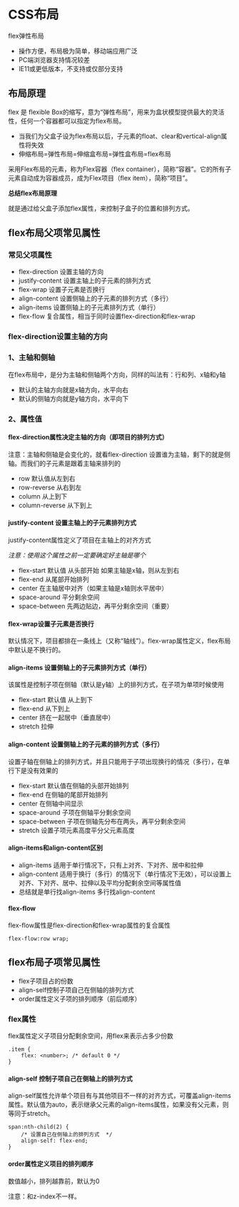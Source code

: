 # CSS布局

flex弹性布局

- 操作方便，布局极为简单，移动端应用广泛
- PC端浏览器支持情况较差
- IE11或更低版本，不支持或仅部分支持

## 布局原理

flex 是 flexible Box的缩写，意为“弹性布局”，用来为盒状模型提供最大的灵活性，任何一个容器都可以指定为flex布局。

- 当我们为父盒子设为flex布局以后，子元素的float、clear和vertical-align属性将失效
- 伸缩布局=弹性布局=伸缩盒布局=弹性盒布局=flex布局

采用Flex布局的元素，称为Flex容器（flex container），简称“容器”。它的所有子元素自动成为容器成员，成为Flex项目（flex item），简称“项目”。

**总结flex布局原理**

就是通过给父盒子添加flex属性，来控制子盒子的位置和排列方式。

## flex布局父项常见属性

### 常见父项属性

- flex-direction 设置主轴的方向
- justify-content 设置主轴上的子元素的排列方式
- flex-wrap 设置子元素是否换行
- align-content 设置侧轴上的子元素的排列方式（多行）
- align-items 设置侧轴上的子元素排列方式（单行）
- flex-flow 复合属性，相当于同时设置flex-direction和flex-wrap

### flex-direction设置主轴的方向

### 1、主轴和侧轴

在flex布局中，是分为主轴和侧轴两个方向，同样的叫法有：行和列、x轴和y轴

- 默认的主轴方向就是x轴方向，水平向右
- 默认的侧轴方向就是y轴方向，水平向下

### 2、属性值

#### flex-direction属性决定主轴的方向（即项目的排列方式）

注意：主轴和侧轴是会变化的，就看flex-direction 设置谁为主轴，剩下的就是侧轴。而我们的子元素是跟着主轴来排列的

- row 默认值从左到右
- row-reverse 从右到左
- column 从上到下
- column-reverse 从下到上

#### justify-content 设置主轴上的子元素排列方式

justify-content属性定义了项目在主轴上的对齐方式

*注意：使用这个属性之前一定要确定好主轴是哪个*

- flex-start 默认值 从头部开始 如果主轴是x轴，则从左到右
- flex-end 从尾部开始排列
- center 在主轴居中对齐（如果主轴是x轴则水平居中）
- space-around 平分剩余空间
- space-between 先两边贴边，再平分剩余空间（重要）

#### flex-wrap设置子元素是否换行

默认情况下，项目都排在一条线上（又称“轴线”）。flex-wrap属性定义，flex布局中默认是不换行的。

#### align-items 设置侧轴上的子元素排列方式（单行）

该属性是控制子项在侧轴（默认是y轴）上的排列方式，在子项为单项时候使用

- flex-start 默认值 从上到下
- flex-end 从下到上
- center 挤在一起居中（垂直居中）
- stretch 拉伸

#### align-content 设置侧轴上的子元素的排列方式（多行）

设置子轴在侧轴上的排列方式，并且只能用于子项出现换行的情况（多行），在单行下是没有效果的

- flex-start 默认值在侧轴的头部开始排列
- flex-end 在侧轴的尾部开始排列
- center 在侧轴中间显示
- space-around 子项在侧轴平分剩余空间
- space-between 子项在侧轴先分布在两头，再平分剩余空间
- stretch 设置子项元素高度平分父元素高度

#### align-items和align-content区别

- align-items 适用于单行情况下，只有上对齐、下对齐、居中和拉伸
- align-content 适用于换行（多行）的情况下（单行情况下无效），可以设置上对齐、下对齐、居中、拉伸以及平均分配剩余空间等属性值
- 总结就是单行找align-items  多行找align-content

#### flex-flow

flex-flow属性是flex-direction和flex-wrap属性的复合属性

```
flex-flow:row wrap;
```

## flex布局子项常见属性

- flex子项目占的份数
- align-self控制子项自己在侧轴的排列方式
- order属性定义子项的排列顺序（前后顺序）

### flex属性

flex属性定义子项目分配剩余空间，用flex来表示占多少份数

```
.item {
	flex: <number>; /* default 0 */
}
```

#### align-self 控制子项自己在侧轴上的排列方式

align-self属性允许单个项目有与其他项目不一样的对齐方式，可覆盖align-items属性。默认值为auto，表示继承父元素的align-items属性，如果没有父元素，则等同于stretch。

```
span:nth-child(2) {
	/* 设置自己在侧轴上的排列方式  */
	align-self: flex-end;
}
```

#### order属性定义项目的排列顺序

数值越小，排列越靠前，默认为0

注意：和z-index不一样。



